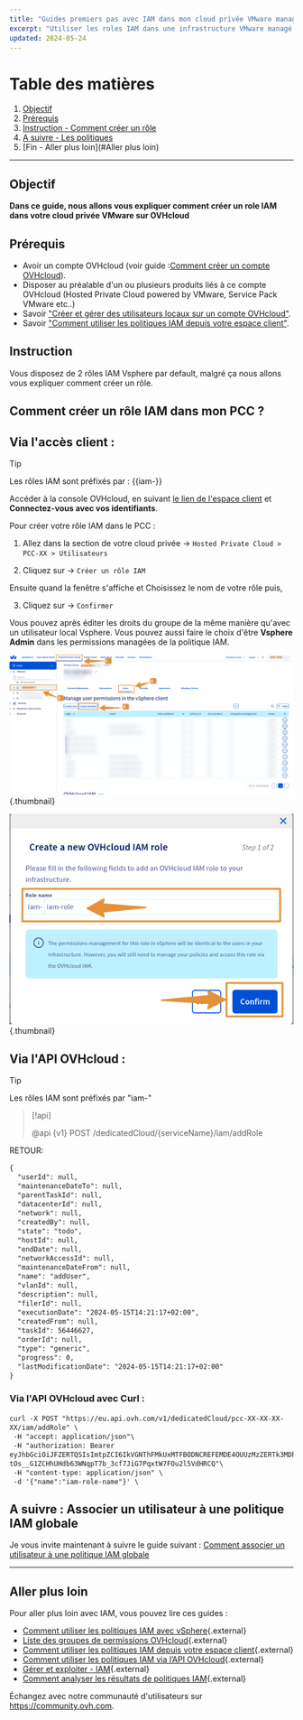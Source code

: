```yaml
---
title: "Guides premiers pas avec IAM dans mon cloud privée VMware managé par OVHcloud"
excerpt: "Utiliser les roles IAM dans une infrastructure VMware managé par OVHcloud"
updated: 2024-05-24
---
```


# Table des matières
1. [Objectif](#Objectif)
2. [Prérequis](#Prérequis)
3. [Instruction - Comment créer un rôle](#Instruction)
4. [A suivre - Les politiques](#Asuivre)
6. [Fin - Aller plus loin](#Aller plus loin)

---
## Objectif

**Dans ce guide, nous allons vous expliquer comment créer un role IAM dans votre cloud privée VMware sur OVHcloud**

## Prérequis

- Avoir un compte OVHcloud (voir guide :[Comment créer un compte OVHcloud](https://help.ovhcloud.com/csm/fr-account-create-ovhcloud-account?id=kb_article_view&sysparm_article=KB0043023)).
- Disposer au préalable d'un ou plusieurs produits liés à ce compte OVHcloud (Hosted Private Cloud powered by VMware, Service Pack VMware etc..)
- Savoir ["Créer et gérer des utilisateurs locaux sur un compte OVHcloud"](https://help.ovhcloud.com/csm/fr-account-managing-users?id=kb_article_view&sysparm_article=KB0043058).
- Savoir ["Comment utiliser les politiques IAM depuis votre espace client"](https://help.ovhcloud.com/csm/fr-customer-iam-policies-ui?id=kb_article_view&sysparm_article=KB0058730).

## Instruction

Vous disposez de 2 rôles IAM Vsphere par default, malgré ça nous allons vous expliquer comment créer un rôle.

## Comment créer un rôle IAM dans mon PCC ?

## Via l'accès client :
> [!TIP]
> Les rôles IAM sont préfixés par : {{iam-}}

Accéder à la console OVHcloud, en suivant [le lien de l'espace client](https://www.ovh.com/manager) et **Connectez-vous avec vos identifiants**.

Pour créer votre rôle IAM dans le PCC : 

1. Allez dans la section de votre cloud privée -> `Hosted Private Cloud > PCC-XX > Utilisateurs`

2. Cliquez sur -> `Créer un rôle IAM`
      
Ensuite quand la fenêtre s'affiche et Choisissez le nom de votre rôle puis,

3. Cliquez sur -> `Confirmer`

Vous pouvez après éditer les droits du groupe de la même manière qu'avec un utilisateur local Vsphere. Vous pouvez aussi faire le choix d'être **Vsphere Admin** dans les permissions managées de la politique IAM.

![IAM role add](images/iam_role_8.png){.thumbnail}

![IAM role add](images/iam_role_9.png){.thumbnail}

## Via l'API OVHcloud : 

> [!TIP]
> Les rôles IAM sont préfixés par "iam-"

> [!api]
>
> @api {v1} POST /dedicatedCloud/{serviceName}/iam/addRole
>

RETOUR:
```Shell
{
  "userId": null,
  "maintenanceDateTo": null,
  "parentTaskId": null,
  "datacenterId": null,
  "network": null,
  "createdBy": null,
  "state": "todo",
  "hostId": null,
  "endDate": null,
  "networkAccessId": null,
  "maintenanceDateFrom": null,
  "name": "addUser",
  "vlanId": null,
  "description": null,
  "filerId": null,
  "executionDate": "2024-05-15T14:21:17+02:00",
  "createdFrom": null,
  "taskId": 56446627,
  "orderId": null,
  "type": "generic",
  "progress": 0,
  "lastModificationDate": "2024-05-15T14:21:17+02:00"
}
```

### Via l'API OVHcloud avec Curl :

```Shell
curl -X POST "https://eu.api.ovh.com/v1/dedicatedCloud/pcc-XX-XX-XX-XX/iam/addRole" \
 -H "accept: application/json"\
 -H "authorization: Bearer eyJhbGciOiJFZERTQSIsImtpZCI6IkVGNThFMkUxMTFBODNCREFEMDE4OUUzMzZERTk3MDhFNjRDMDA4MDEiLCJraW5kIjoib2F1dGgyIiwidHlwIjoiSldUIn0.eyJBY2Nlc3NUb2tlbiI6Ijc3NTMzZTUwYTkyZTI1MTNiYzFmOGUyNGNmMjM4MmRiMjk5Y2RiZDcyMTJjNjlhYTMxMzMzOTY3MmYzM2I5ZWQiLCJpYXQiOjE3MTU3NzAwMzF9.L2nG4wZq43s06Gbq3JL5tjQ3pNLUBZUNwv-tOs__G1ZCHhUHdb63WNqpT7b_3cf7JiG7PqxtW7FOu2l5VdHRCQ"\
 -H "content-type: application/json" \
 -d '{"name":"iam-role-name"}' \
```

## A suivre : Associer un utilisateur à une politique IAM globale

Je vous invite maintenant à suivre le guide suivant : [Comment associer un utilisateur à une politique IAM globale](/pages/hosted_private_cloud/hosted_private_cloud_powered_by_vmware/vmware_iam_user_policy)

---
## Aller plus loin

Pour aller plus loin avec IAM, vous pouvez lire ces guides :

- [Comment utiliser les politiques IAM avec vSphere](https://help.ovhcloud.com/csm/fr-vmware-use-iam-vsphere?id=kb_article_view&sysparm_article=KB0059059){.external}
- [Liste des groupes de permissions OVHcloud](https://help.ovhcloud.com/csm/fr-customer-iam-permissionsgroup?id=kb_article_view&sysparm_article=KB0060254){.external}
- [Comment utiliser les politiques IAM depuis votre espace client](https://help.ovhcloud.com/csm/fr-customer-iam-policies-ui?id=kb_article_view&sysparm_article=KB0058730){.external}
- [Comment utiliser les politiques IAM via l’API OVHcloud](https://help.ovhcloud.com/csm/fr-customer-iam-policies-api?id=kb_article_view&sysparm_article=KB0056808){.external}
- [Gérer et exploiter - IAM](https://help.ovhcloud.com/csm/fr-documentation-manage-operate-iam?id=kb_browse_cat&kb_id=3d4a8129a884a950f07829d7d5c75243&kb_category=f9734072c014f990f0785f572a5744ed&spa=1){.external}
- [Comment analyser les résultats de politiques IAM](https://help.ovhcloud.com/csm/fr-iam-troubleshooting?id=kb_article_view&sysparm_article=KB0060455){.external}

Échangez avec notre communauté d'utilisateurs sur <https://community.ovh.com>.

